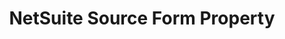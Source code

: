 ---
# -------------------------- #
#        CONTENT TYPE        #
# -------------------------- #

product-type: "connect"
content-type: "api-form"
form-type: "source"
key: "source-form-properties-netsuite-object"


# -------------------------- #
#        OBJECT INFO         #
# -------------------------- #

title: "NetSuite Source Form Property"
api-type: "platform.netsuite"
display-name: "NetSuite"

source-type: "saas"
docs-name: "netsuite"

## This is used to fill in the description that displays in the source form property rollup and under the object itself.

property-description: "the NetSuite SuiteTalk API (v2017_2)"

## Full copy is: "NetSuite connections read data from [the NetSuite SuiteTalk API] and correspond to source type: platform.netsuite."


# -------------------------- #
#      OBJECT ATTRIBUTES     #
# -------------------------- #

uses-start-date: true

object-attributes:
  - name: "account"
    type: "string"
    required: true
    description: |
      Your {{ form-property.display-name }} account ID. If the account ID includes a suffix, it should be included. For example: `1234567_sb2`

      Refer to the [{{ form-property.display-name }} documentation]({{ doc-link | append: "#locate-netsuite-account-id" }}) for instructions on retrieving this info.
    value: "1234567_sb2"

  - name: "consumer_key"
    type: "string"
    required: true
    description: |
      The consumer key for Stitch's integration record in the user's {{ form-property.display-name }} account. This is used when performing token-based authentication to {{ form-property.display-name }}.

      Refer to the [{{ form-property.display-name }} documentation]({{ doc-link | append: "#create-stitch-integration-record" }}) for instructions on retrieving this info.
    value: "<{{ form-property.display-name | upcase }}_CONSUMER_KEY>"

  - name: "consumer_secret"
    type: "string"
    required: true
    description: |
      The consumer secret for Stitch's integration record in the user's {{ form-property.display-name }} account. This is used when performing token-based authentication to {{ form-property.display-name }}.

      Refer to the [{{ form-property.display-name }} documentation]({{ doc-link | append: "#create-stitch-integration-record" }}) for instructions on retrieving this info.
    value:  "<{{ form-property.display-name | upcase }}_CONSUMER_SECRET>"

  - name: "token_id"
    type: "string"
    required: true
    description: |
      The token ID, created as part of generating access tokens for Stitch's integration record in the user's {{ form-property.display-name }} account. This is used when performing token-based authentication to {{ form-property.display-name }}.

      Refer to the [{{ form-property.display-name }} documentation]({{ doc-link | append: "#create-access-tokens" }}) for instructions on retrieving this info.
    value: "<{{ form-property.display-name | upcase }}_TOKEN_ID>"

  - name: "token_secret"
    type: "string"
    required: true
    description: |
      The token secret, created as part of generating access tokens for Stitch's integration record in the user's {{ form-property.display-name }} account. This is used when performing token-based authentication to {{ form-property.display-name }}.

      Refer to the [{{ form-property.display-name }} documentation]({{ doc-link | append: "#create-access-tokens" }}) for instructions on retrieving this info.
    value: "<{{ form-property.display-name | upcase }}_TOKEN_SECRET>"
---